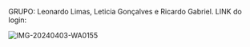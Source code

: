 GRUPO: Leonardo Limas, Leticia Gonçalves e Ricardo Gabriel.
LINK do login:

![IMG-20240403-WA0155](https://github.com/leletch/pdmbim/assets/124884152/a60a947e-6e00-42bb-ba1f-593ca90d5e04)
